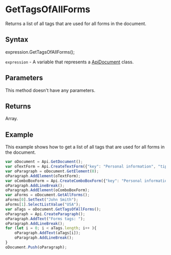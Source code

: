 # GetTagsOfAllForms

Returns a list of all tags that are used for all forms in the document.

## Syntax

expression.GetTagsOfAllForms();

`expression` - A variable that represents a [ApiDocument](../ApiDocument.md) class.

## Parameters

This method doesn't have any parameters.

## Returns

Array.<String>

## Example

This example shows how to get a list of all tags that are used for all forms in the document.

```javascript
var oDocument = Api.GetDocument();
var oTextForm = Api.CreateTextForm({"key": "Personal information", "tip": "Enter your first name", "tag": "form_1", "required": true, "placeholder": "First name", "comb": true, "maxCharacters": 10, "cellWidth": 3, "multiLine": false, "autoFit": false});
var oParagraph = oDocument.GetElement(0);
oParagraph.AddElement(oTextForm);
var oComboBoxForm = Api.CreateComboBoxForm({"key": "Personal information", "tip": "Choose your country", "tag": "form_2", "required": true, "placeholder": "Country", "editable": false, "autoFit": false, "items": ["Latvia", "USA", "UK"]});
oParagraph.AddLineBreak();
oParagraph.AddElement(oComboBoxForm);
var aForms = oDocument.GetAllForms();
aForms[0].SetText("John Smith");
aForms[1].SelectListValue("USA");
var aTags = oDocument.GetTagsOfAllForms();
oParagraph = Api.CreateParagraph();
oParagraph.AddText("Forms tags: ");
oParagraph.AddLineBreak();
for (let i = 0; i < aTags.length; i++ ){
	oParagraph.AddText(aTags[i]);
	oParagraph.AddLineBreak();
}
oDocument.Push(oParagraph);
```
